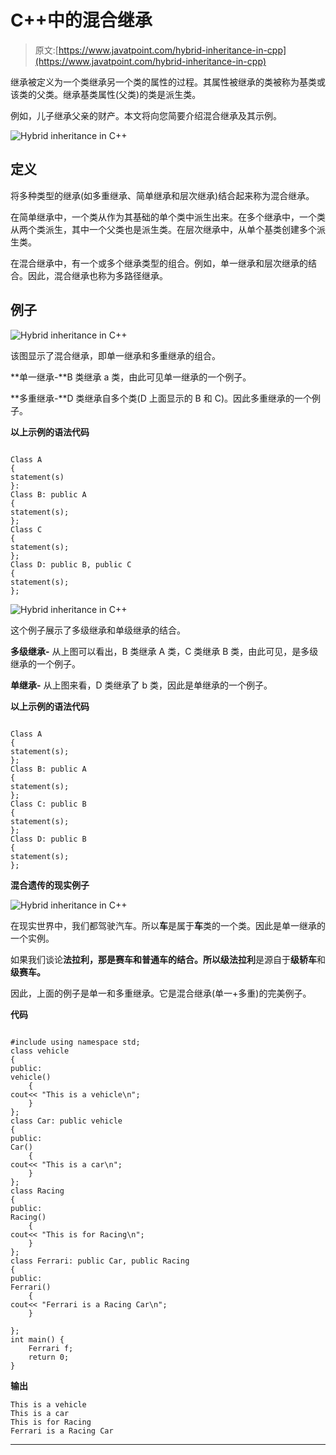 # C++中的混合继承

> 原文:[https://www.javatpoint.com/hybrid-inheritance-in-cpp](https://www.javatpoint.com/hybrid-inheritance-in-cpp)

继承被定义为一个类继承另一个类的属性的过程。其属性被继承的类被称为基类或该类的父类。继承基类属性(父类)的类是派生类。

例如，儿子继承父亲的财产。本文将向您简要介绍混合继承及其示例。

![Hybrid inheritance in C++](../Images/6c546b1d377046f8fb35fec69543129e.png)

## 定义

将多种类型的继承(如多重继承、简单继承和层次继承)结合起来称为混合继承。

在简单继承中，一个类从作为其基础的单个类中派生出来。在多个继承中，一个类从两个类派生，其中一个父类也是派生类。在层次继承中，从单个基类创建多个派生类。

在混合继承中，有一个或多个继承类型的组合。例如，单一继承和层次继承的结合。因此，混合继承也称为多路径继承。

## 例子

![Hybrid inheritance in C++](../Images/54779d26b2d281eaaa94967e1ad6c542.png)

该图显示了混合继承，即单一继承和多重继承的组合。

**单一继承-**B 类继承 a 类，由此可见单一继承的一个例子。

**多重继承-**D 类继承自多个类(D 上面显示的 B 和 C)。因此多重继承的一个例子。

**以上示例的语法代码**

```

Class A
{
statement(s)
}:
Class B: public A
{
statement(s);
};
Class C
{
statement(s);
};
Class D: public B, public C
{
statement(s);
};

```

![Hybrid inheritance in C++](../Images/4c8e2cd4053d9ad2a5eecb151facd3e5.png)

这个例子展示了多级继承和单级继承的结合。

**多级继承-** 从上图可以看出，B 类继承 A 类，C 类继承 B 类，由此可见，是多级继承的一个例子。

**单继承-** 从上图来看，D 类继承了 b 类，因此是单继承的一个例子。

**以上示例的语法代码**

```

Class A 
{
statement(s);
};
Class B: public A 
{
statement(s);
};
Class C: public B 
{
statement(s);
};
Class D: public B
{
statement(s);
};

```

**混合遗传的现实例子**

![Hybrid inheritance in C++](../Images/b89103052b52792f0f6fbbf4893ce384.png)

在现实世界中，我们都驾驶汽车。所以**车**是属于**车**类的一个类。因此是单一继承的一个实例。

如果我们谈论**法拉利，**那是赛车和普通车的结合。所以**级法拉利**是源自于**级轿车**和**级赛车。**

因此，上面的例子是单一和多重继承。它是混合继承(单一+多重)的完美例子。

**代码**

```

#include using namespace std;
class vehicle
{
public:
vehicle()
    {
cout<< "This is a vehicle\n";
    }
};
class Car: public vehicle
{
public:
Car()
    {
cout<< "This is a car\n";
    }
};
class Racing
{
public:
Racing()
    {
cout<< "This is for Racing\n";
    }
};
class Ferrari: public Car, public Racing
{
public:
Ferrari()
    {
cout<< "Ferrari is a Racing Car\n";
    }

};
int main() {
	Ferrari f;
	return 0;
} 
```

**输出**

```
This is a vehicle
This is a car
This is for Racing
Ferrari is a Racing Car    

```

* * *